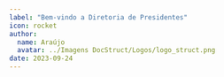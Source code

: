 ```yaml
---
label: "Bem-vindo a Diretoria de Presidentes"
icon: rocket
author:
  name: Araújo
  avatar: ../Imagens DocStruct/Logos/logo_struct.png
date: 2023-09-24
---
```


